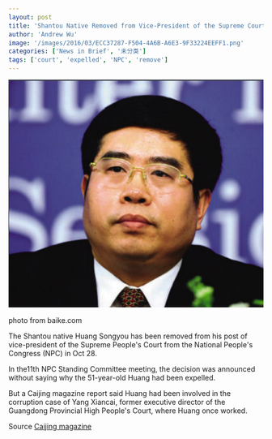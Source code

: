 ```yaml
---
layout: post
title: 'Shantou Native Removed from Vice-President of the Supreme Court'
author: 'Andrew Wu'
image: '/images/2016/03/ECC37287-F504-4A6B-A6E3-9F33224EEFF1.png'
categories: ['News in Brief', '未分类']
tags: ['court', 'expelled', 'NPC', 'remove']
---
```


[![Huang Songyou](/images/2016/03/ECC37287-F504-4A6B-A6E3-9F33224EEFF1.png)](http://baike.baidu.com/pic/%E9%BB%84%E6%9D%BE%E6%9C%89/4856276/0/d0c8a786c9177f3ee0f6fb3873cf3bc79e3d56c0?fr=lemma&ct=single#aid=0&pic=d0c8a786c9177f3ee0f6fb3873cf3bc79e3d56c0)

photo from baike.com

The Shantou native Huang Songyou has been removed from his post of vice-president of the Supreme People's Court from the National People's Congress (NPC) in Oct 28.

In the11th NPC Standing Committee meeting, the decision was announced without saying why the 51-year-old Huang had been expelled.

But a Caijing magazine report said Huang had been involved in the corruption case of Yang Xiancai, former executive director of the Guangdong Provincial High People's Court, where Huang once worked.

Source [Caijing magazine](http://magazine.caijing.com.cn/20081109/77914.shtml)